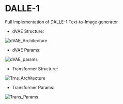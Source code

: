 # DALLE-1
Full Implementation of DALLE-1 Text-to-Image generator

* dVAE Structure:

![dVAE_Architecture](https://github.com/MohammadMahdiGhahramani7/MY-DALLE-1/assets/87170608/b54b95e1-9601-43c5-93a7-c659238d9c94)

* dVAE Params:

![dVAE_params](https://github.com/MohammadMahdiGhahramani7/MY-DALLE-1/assets/87170608/8634f678-868c-4eba-b7a7-9f1a37f28db4)

* Transformer Structure:

![Trns_Architecture](https://github.com/MohammadMahdiGhahramani7/MY-DALLE-1/assets/87170608/cf7e96ee-3dfe-4bb4-88ab-b5a618325749)

* Transformer Params:

![Trans_Params](https://github.com/MohammadMahdiGhahramani7/MY-DALLE-1/assets/87170608/eaaf41d7-8a20-4a9b-b904-80b89dc606c9)
